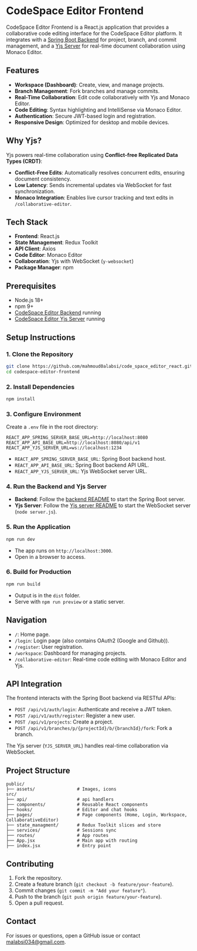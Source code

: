 # CodeSpace Editor Frontend

CodeSpace Editor Frontend is a React.js application that provides a collaborative code editing interface for the CodeSpace Editor platform. It integrates with a [Spring Boot Backend](https://github.com/mahmoud0alabsi/code_space_editor) for project, branch, and commit management, and a [Yjs Server](https://github.com/mahmoud0alabsi/code_space_editor_yjs_server) for real-time document collaboration using Monaco Editor.

## Features

- **Workspace (Dashboard)**: Create, view, and manage projects.
- **Branch Management**: Fork branches and manage commits.
- **Real-Time Collaboration**: Edit code collaboratively with Yjs and Monaco Editor.
- **Code Editing**: Syntax highlighting and IntelliSense via Monaco Editor.
- **Authentication**: Secure JWT-based login and registration.
- **Responsive Design**: Optimized for desktop and mobile devices.

## Why Yjs?

Yjs powers real-time collaboration using **Conflict-free Replicated Data Types (CRDT)**:
- **Conflict-Free Edits**: Automatically resolves concurrent edits, ensuring document consistency.
- **Low Latency**: Sends incremental updates via WebSocket for fast synchronization.
- **Monaco Integration**: Enables live cursor tracking and text edits in `/collaborative-editor`.

## Tech Stack

- **Frontend**: React.js
- **State Management**: Redux Toolkit
- **API Client**: Axios
- **Code Editor**: Monaco Editor
- **Collaboration**: Yjs with WebSocket (`y-websocket`)
- **Package Manager**: npm

## Prerequisites

- Node.js 18+
- npm 9+
- [CodeSpace Editor Backend](https://github.com/mahmoud0alabsi/code_space_editor) running
- [CodeSpace Editor Yjs Server](https://github.com/mahmoud0alabsi/code_space_editor_yjs_server) running

## Setup Instructions

### 1. Clone the Repository

```bash
git clone https://github.com/mahmoud0alabsi/code_space_editor_react.git
cd codespace-editor-frontend
```

### 2. Install Dependencies

```bash
npm install
```

### 3. Configure Environment

Create a `.env` file in the root directory:

```env
REACT_APP_SPRING_SERVER_BASE_URL=http://localhost:8080
REACT_APP_API_BASE_URL=http://localhost:8080/api/v1
REACT_APP_YJS_SERVER_URL=ws://localhost:1234
```

- `REACT_APP_SPRING_SERVER_BASE_URL`: Spring Boot backend host.
- `REACT_APP_API_BASE_URL`: Spring Boot backend API URL.
- `REACT_APP_YJS_SERVER_URL`: Yjs WebSocket server URL.

### 4. Run the Backend and Yjs Server

- **Backend**: Follow the [backend README](https://github.com/mahmoud0alabsi/code_space_editor) to start the Spring Boot server.
- **Yjs Server**: Follow the [Yjs server README](https://github.com/mahmoud0alabsi/code_space_editor_yjs_server) to start the WebSocket server (`node server.js`).

### 5. Run the Application

```bash
npm run dev
```

- The app runs on `http://localhost:3000`.
- Open in a browser to access.

### 6. Build for Production

```bash
npm run build
```

- Output is in the `dist` folder.
- Serve with `npm run preview` or a static server.

## Navigation

- `/`: Home page.
- `/login`: Login page (also contains OAuth2 (Google and Github)).
- `/register`: User registration.
- `/workspace`: Dashboard for managing projects.
- `/collaborative-editor`: Real-time code editing with Monaco Editor and Yjs.

## API Integration

The frontend interacts with the Spring Boot backend via RESTful APIs:

- `POST /api/v1/auth/login`: Authenticate and receive a JWT token.
- `POST /api/v1/auth/register`: Register a new user.
- `POST /api/v1/projects`: Create a project.
- `POST /api/v1/branches/p/{projectId}/b/{branchId}/fork`: Fork a branch.

The Yjs server (`YJS_SERVER_URL`) handles real-time collaboration via WebSocket.

## Project Structure

```
public/
├── assets/                # Images, icons
src/
├── api/                   # api handlers
├── components/            # Reusable React components
├── hooks/                 # Editor and chat hooks
├── pages/                 # Page components (Home, Login, Workspace, CollaborativeEditor)
├── state_managment/       # Redux Toolkit slices and store
├── services/              # Sessions sync
├── routes/                # App routes
├── App.jsx                # Main app with routing
├── index.jsx              # Entry point
```

## Contributing

1. Fork the repository.
2. Create a feature branch (`git checkout -b feature/your-feature`).
3. Commit changes (`git commit -m "Add your feature"`).
4. Push to the branch (`git push origin feature/your-feature`).
5. Open a pull request.

## Contact

For issues or questions, open a GitHub issue or contact malabsi034@gmail.com.